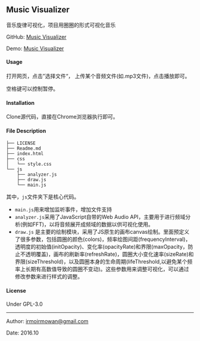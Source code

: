 ## Music Visualizer

音乐旋律可视化，项目用圈圈的形式可视化音乐

GitHub: [Music Visualizer](https://github.com/irmowan/Music-Visualizer)

Demo: [Music Visualizer](http://irmo.me/Music-Visualizer/)

#### Usage

打开网页，点击”选择文件“， 上传某个音频文件(如.mp3文件)，点击播放即可。

空格键可以控制暂停。

#### Installation

Clone源代码，直接在Chrome浏览器执行即可。

#### File Description

```
├── LICENSE
├── Readme.md
├── index.html
├── css
│   └── style.css
└── js
    ├── analyzer.js
    ├── draw.js
    └── main.js
```

其中，`js`文件夹下是核心代码。

- `main.js`用来增加监听事件，增加文件支持
- `analyzer.js`采用了JavaScript自带的Web Audio API，主要用于进行频域分析(例如FFT)，以将音频展开成频域的数据以供可视化使用。
- `draw.js` 是主要的绘制模块，采用了JS原生的画布canvas绘制。里面预定义了很多参数，包括圆圈的颜色(colors)，频率绘图间距(frequencyInterval)，透明度的初始值(initOpacity)、变化率(opacityRate)和界限(maxOpacity，防止不透明覆盖)，画布的刷新率(refreshRate)，圆圈大小变化速率(sizeRate)和界限(sizeThreshold)，以及圆圈本身的生命周期(lifeThreshold,以避免某个频率上长期有高数值导致的圆圈不变动)。这些参数用来调整可视化，可以通过修改参数来进行样式的调整。

#### License

Under GPL-3.0

---

Author: [irmo<irmowan@gmail.com>](https://github.com/irmowan)

Date: 2016.10